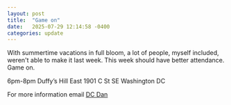 ```yaml
---
layout: post
title:  "Game on"
date:   2025-07-29 12:14:58 -0400
categories: update
---
```


With summertime vacations in full bloom, a lot of people, myself included, weren't able to make it last week. This week should have better attendance. Game on.

6pm-8pm
Duffy’s Hill East
1901 C St SE
Washington DC

For more information email [DC Dan](dan@dcdan.com)
